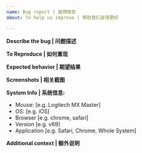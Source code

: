 ```yaml
---
name: Bug report | 故障报告
about: To help us improve | 帮助我们变得更好

---
```


**Describe the bug | 问题描述**

**To Reproduce | 如何重现**

**Expected behavior | 期望结果**

**Screenshots | 相关截图**

**System Info | 系统信息:**
 - Mouse: [e.g. Logitech MX Master]
 - OS: [e.g. iOS]
 - Browser [e.g. chrome, safari]
 - Version [e.g. v69]
 -  Application [e.g. Safari, Chrome, Whole System]

**Additional context | 额外说明**
